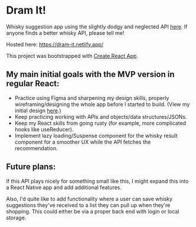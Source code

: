 # Dram It! 

Whisky suggestion app using the slightly dodgy and neglected API [here](https://evening-citadel-85778.herokuapp.com/docs/). If anyone finds a better whisky API, please tell me!

Hosted here: https://dram-it.netlify.app/

This project was bootstrapped with [Create React App](https://github.com/facebook/create-react-app).

## My main initial goals with the MVP version in regular React: 
- Practice using Figma and sharpening my design skills, properly wireframing/designing the whole app before I started to build. (View my initial design [here](https://www.figma.com/file/ibQI54URpxdEZwoXxjYVdI/Dram-It?node-id=4%3A23).)
- Keep practicing working with APIs and objects/data structures/JSONs.
- Keep my React skills from going rusty (for example, more complicated hooks like useReducer).
- Implement lazy loading/Suspense component for the whisky result component for a smoother UX while the API fetches the recommendation.

## Future plans: 

If this API plays nicely for something small like this, I might expand this into a React Native app and add additional features.

Also, I'd quite like to add functionality where a user can save whisky suggestions they've received to a list they can pull up when they're shopping. This could either be via a proper back end with login or local storage.
